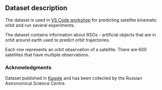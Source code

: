## Dataset description

The dataset is used in [VS Code workshop](https://github.com/iterative/VSCode-DVC-Workshop) 
for predicting satellite kinematic orbit and run several experiments.

The dataset contains information about RSOs - artificial objects that are in 
orbit around earth used to predict orbit trajectories. 

Each row represents an orbit observation of a satellite. There are 600 
satellites that have multiple observations.

### Acknowledgments

Dataset published in [Kaggle](https://www.kaggle.com/datasets/idawoodjee/predict-the-positions-and-speeds-of-600-satellites) and has been collected by
 the Russian Astronomical Science Centre.
